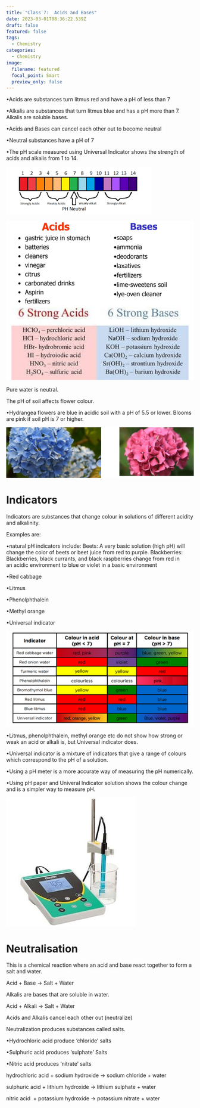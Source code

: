 ```yaml
---
title: "Class 7:  Acids and Bases"
date: 2023-03-01T08:36:22.539Z
draft: false
featured: false
tags:
  - Chemistry
categories:
  - Chemistry
image:
  filename: featured
  focal_point: Smart
  preview_only: false
---
```

<!--StartFragment-->

•Acids are substances turn litmus red and have a pH of less than 7

•Alkalis are substances that turn litmus blue and has a pH more than 7. Alkalis are soluble bases.

•Acids and Bases can cancel each other out to become neutral

•Neutral substances have a pH of 7

•The pH scale measured using Universal Indicator shows the strength of acids and alkalis from 1 to 14.

<!--EndFragment-->

![](ph.png)

![](acids-and-bases.png)

P﻿ure water is neutral.

<!--StartFragment-->

T﻿he pH of soil affects flower colour. <!--StartFragment-->

•Hydrangea flowers are blue in acidic soil with a pH of 5.5 or lower. Blooms are pink if soil pH is 7 or higher.

<!--EndFragment-->

![](flowers.png)

# I﻿ndicators

<!--StartFragment-->

Indicators are substances that change colour in solutions of different acidity and alkalinity.

Examples are:

•natural pH indicators include: Beets: A very basic solution (high pH) will change the color of beets or beet juice from red to purple. Blackberries: Blackberries, black currants, and black raspberries change from red in an acidic environment to blue or violet in a basic environment

•Red cabbage

•Litmus

•Phenolphthalein

•Methyl orange

•Universal indicator

<!--EndFragment-->

![](indicaators.png)

<!--StartFragment-->

•Litmus, phenolphthalein, methyl orange etc do not show how strong or weak an acid or alkali is, but Universal indicator does.

•Universal indicator is a mixture of indicators that give a range of colours which correspond to the pH of a solution.

•Using a pH meter is a more accurate way of measuring the pH numerically.

•Using pH paper and Univeral Indicator solution shows the colour change and is a simpler way to measure pH.

<!--EndFragment-->

![](phprobe.jpg)

# N﻿eutralisation

T﻿his is a chemical reaction where an acid and base react together to form a salt and water.

Acid + Base → Salt + Water

Alkalis are bases that are soluble in water.

Acid + Alkali → Salt + Water

Acids and Alkalis cancel each other out (neutralize)

<!--StartFragment-->

Neutralization produces substances called salts.

•Hydrochloric acid produce ‘chloride’ salts

•Sulphuric acid produces ‘sulphate’ Salts

•Nitric acid produces ‘nitrate’ salts

hydrochloric acid + sodium hydroxide → sodium chloride + water

sulphuric acid + lithium hydroxide → lithium sulphate + water

nitric acid  + potassium hydroxide → potassium nitrate + water

<!--EndFragment-->